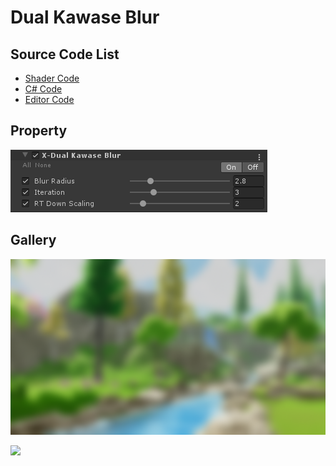 
# Dual Kawase Blur

## Source Code List
- [Shader Code](Shader/DualKawaseBlur.shader)
- [C# Code](DualKawaseBlur.cs)
- [Editor Code](Editor/DualKawaseBlurEditor.cs)


## Property
![](https://raw.githubusercontent.com/QianMo/X-PostProcessing-Gallery/master/Media/Blur/DualKawaseBlur/DualKawaseBlurProperty.png)

## Gallery
![](https://raw.githubusercontent.com/QianMo/X-PostProcessing-Gallery/master/Media/Blur/DualKawaseBlur/DualKawaseBlur.png)

![](https://raw.githubusercontent.com/QianMo/X-PostProcessing-Gallery/master/Media/Blur/DualKawaseBlur/DualKawaseBlur.gif)